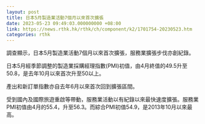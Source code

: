 ```yaml
---
layout: post
title: 日本5月製造業活動7個月以來首次擴張
date: 2023-05-23 09:49:03.000000000 +08:00
link: https://news.rthk.hk/rthk/ch/component/k2/1701754-20230523.htm
categories: rthk
---
```


調查顯示，日本5月製造業活動7個月以來首次擴張，服務業擴張步伐亦創紀錄。

日本5月經季節調整的製造業採購經理指數(PMI)初值，由4月終值的49.5升至50.8，是去年10月以來首次升至50以上。

產出和新訂單指數亦自去年6月以來首次回到擴張區間。

受到國內及國際旅遊重啟等帶動，服務業活動以有紀錄以來最快速度擴張。服務業PMI初值由4月的55.4，升至56.3。而綜合PMI初值54.9，是2013年10月以來最高。
